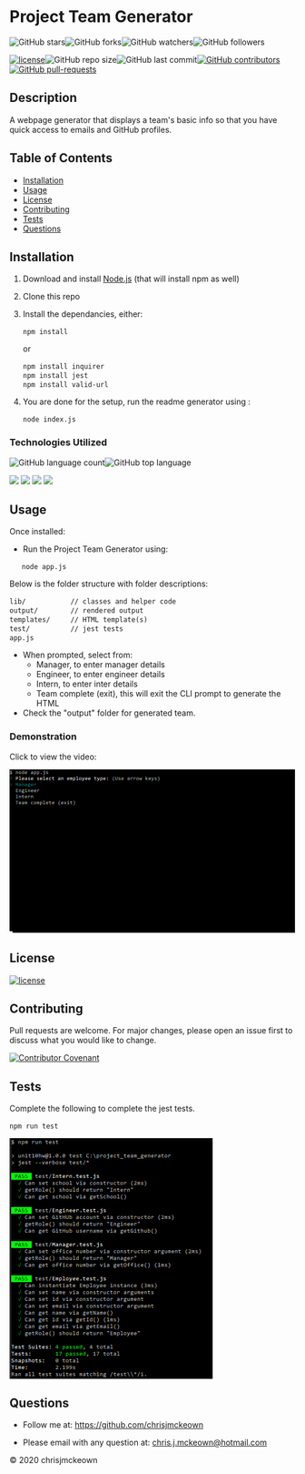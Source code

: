 # Project Team Generator
    
![GitHub stars](https://img.shields.io/github/stars/chrisjmckeown/project_team_generator?style=social)![GitHub forks](https://img.shields.io/github/forks/chrisjmckeown/project_team_generator?style=social)![GitHub watchers](https://img.shields.io/github/watchers/chrisjmckeown/project_team_generator?style=social)![GitHub followers](https://img.shields.io/github/followers/chrisjmckeown?style=social)
    
[![license](https://img.shields.io/github/license/chrisjmckeown/project_team_generator?style=flat-square)](https://github.com/chrisjmckeown/project_team_generator/blob/master/LICENSE)![GitHub repo size](https://img.shields.io/github/repo-size/chrisjmckeown/project_team_generator?style=flat-square)![GitHub last commit](https://img.shields.io/github/last-commit/chrisjmckeown/project_team_generator?style=flat-square)[![GitHub contributors](https://img.shields.io/github/contributors/chrisjmckeown/project_team_generator?style=flat-square)](https://GitHub.com/chrisjmckeown/project_team_generator/graphs/contributors/)[![GitHub pull-requests](https://img.shields.io/github/issues-pr/chrisjmckeown/project_team_generator?style=flat-square)](https://GitHub.com/chrisjmckeown/project_team_generator/pull/)
    
## Description
    
A webpage generator that displays a team's basic info so that you have quick access to emails and GitHub profiles. 
    
## Table of Contents
* [Installation](#Installation)
* [Usage](#Usage)
* [License](#License)
* [Contributing](#Contributing)
* [Tests](#Tests)
* [Questions](#Questions)

## Installation
1. Download and install [Node.js](http://nodejs.org/) (that will install npm as well)
2. Clone this repo
3. Install the dependancies, either:
    ```
    npm install 
    ```
    or

    ```
    npm install inquirer
    npm install jest
    npm install valid-url
    ```
4. You are done for the setup, run the readme generator using :
    ```
    node index.js
    ``` 

### Technologies Utilized
![GitHub language count](https://img.shields.io/github/languages/count/chrisjmckeown/project_team_generator?style=flat-square)![GitHub top language](https://img.shields.io/github/languages/top/chrisjmckeown/project_team_generator?style=flat-square)

<img src="https://img.shields.io/badge/html5%20-%23E34F26.svg?&style=for-the-badge&logo=html5&logoColor=white"/> <img src="https://img.shields.io/badge/css3%20-%231572B6.svg?&style=for-the-badge&logo=css3&logoColor=white"/> <img src="https://img.shields.io/badge/node.js%20-%2343853D.svg?&style=for-the-badge&logo=node.js&logoColor=white"/> <img src="https://img.shields.io/badge/javascript%20-%23323330.svg?&style=for-the-badge&logo=javascript&logoColor=%23F7DF1E"/>

## Usage
Once installed:
* Run the Project Team Generator using:
```
   node app.js
```
Below is the folder structure with folder descriptions:
```
lib/           // classes and helper code
output/        // rendered output
templates/     // HTML template(s)
test/          // jest tests
app.js
```

* When prompted, select from: 
    * Manager, to enter manager details
    * Engineer, to enter engineer details
    * Intern, to enter inter details
    * Team complete (exit), this will exit the CLI prompt to generate the HTML
* Check the "output" folder for generated team.

### Demonstration
Click to view the video:

[![Video](./Assets/Project_Team_Generator_Demo.png)](https://drive.google.com/file/d/1Tpjjg77FdM1ZBVrWrFHGbx_14C7p-rxx/view)

## License
 
[![license](https://img.shields.io/github/license/chrisjmckeown/project_team_generator.svg?style=flat-square)](https://github.com/chrisjmckeown/project_team_generator/blob/master/LICENSE)

## Contributing
Pull requests are welcome. For major changes, please open an issue first to discuss what you would like to change.

[![Contributor Covenant](https://img.shields.io/badge/Contributor%20Covenant-v2.0%20adopted-ff69b4.svg)](code_of_conduct.md)

## Tests
Complete the following to complete the jest tests.

```
npm run test
```

<img src="./Assets/npm-run-test.png" alt="npm run test" vertical-align="text-top" style="vertical-align:top"> 

## Questions
    
* Follow me at: <a href="https://github.com/chrisjmckeown" target="_blank">https://github.com/chrisjmckeown</a>
    
* Please email with any question at: chris.j.mckeown@hotmail.com
    
© 2020 chrisjmckeown